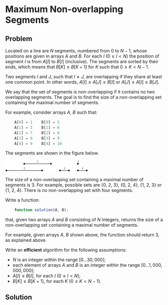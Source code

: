 # Maximum Non-overlapping Segments

## Problem

Located on a line are $N$ segments, numbered from 0 to $N − 1$, whose positions are given in arrays $A$ and $B$. For each $I$ $(0 ≤ I < N)$ the position of segment $I$ is from $A[I]$ to $B[I]$ (inclusive). The segments are sorted by their ends, which means that $B[K] ≤ B[K + 1]$ for $K$ such that $0 ≤ K < N − 1$.

Two segments $I$ and $J$, such that $I ≠ J$, are overlapping if they share at least one common point. In other words, $A[I] ≤ A[J] ≤ B[I]$ or $A[J] ≤ A[I] ≤ B[J]$.

We say that the set of segments is non-overlapping if it contains no two overlapping segments. The goal is to find the size of a non-overlapping set containing the maximal number of segments.

For example, consider arrays $A$, $B$ such that:

```js
    A[0] = 1    B[0] = 5
    A[1] = 3    B[1] = 6
    A[2] = 7    B[2] = 8
    A[3] = 9    B[3] = 9
    A[4] = 9    B[4] = 10
```

The segments are shown in the figure below.

![Overlapping Segments](/.attachments/overlapping.png)

The size of a non-overlapping set containing a maximal number of segments is 3. For example, possible sets are {0, 2, 3}, {0, 2, 4}, {1, 2, 3} or {1, 2, 4}. There is no non-overlapping set with four segments.

Write a function:

```js
    function solution(A, B);
```

that, given two arrays $A$ and $B$ consisting of $N$ integers, returns the size of a non-overlapping set containing a maximal number of segments.

For example, given arrays $A$, $B$ shown above, the function should return 3, as explained above.

Write an **efficient** algorithm for the following assumptions:

- $N$ is an integer within the range $[0 ... 30,000]$;
- each element of arrays $A$ and $B$ is an integer within the range $[0 ... 1,000,000,000]$;
- $A[I] ≤ B[I]$, for each $I$ $(0 ≤ I < N)$;
- $B[K] ≤ B[K + 1]$, for each $K$ $(0 ≤ K < N − 1)$.

## Solution